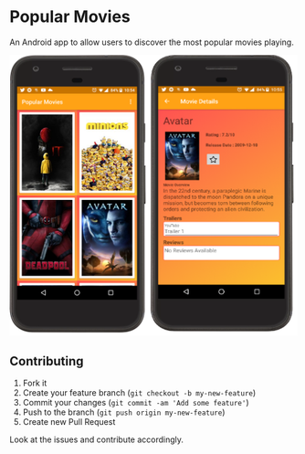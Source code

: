 # Popular Movies
An Android app to allow users to discover the most popular movies playing.



![screenshot](https://github.com/alouanemed/Popular-Movies/blob/master/screenshots.png)


## Contributing

1. Fork it
2. Create your feature branch (`git checkout -b my-new-feature`)
3. Commit your changes (`git commit -am 'Add some feature'`)
4. Push to the branch (`git push origin my-new-feature`)
5. Create new Pull Request

Look at the issues and contribute accordingly.
